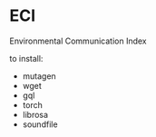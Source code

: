# ECI
Environmental Communication Index

to install:
* mutagen
* wget
* gql
* torch
* librosa
* soundfile
